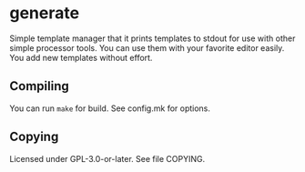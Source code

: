 # generate
Simple template manager that it prints templates to stdout for use with other
simple processor tools. You can use them with your favorite editor easily. You
add new templates without effort.

## Compiling
You can run `make` for build. See config.mk for options.

## Copying
Licensed under GPL-3.0-or-later. See file COPYING.
